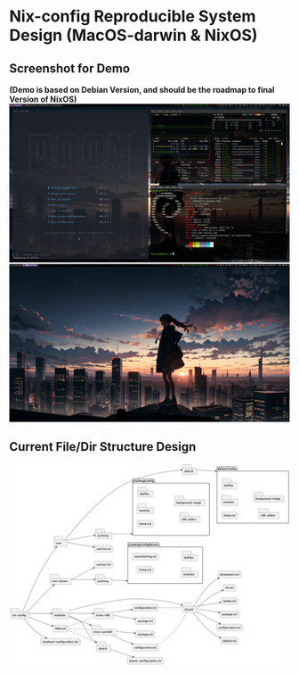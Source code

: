 # Nix-config Reproducible System Design (MacOS-darwin & NixOS)

## Screenshot for Demo
**(Demo is based on Debian Version, and should be the roadmap to final Version of NixOS)**
![Demo_1](demo/demo.png)
![Demo_2](demo/demo2.png)


## Current File/Dir Structure Design
![File Structure](demo/fileDir.png)
